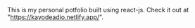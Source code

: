 This is my personal potfolio  built using react-js.
Check it out at "https://kayodeadio.netlify.app/".
